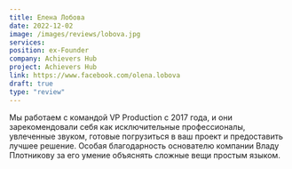 ```yaml
---
title: Елена Лобова
date: 2022-12-02
image: /images/reviews/lobova.jpg
services:
position: ex-Founder
company: Achievers Hub
project: Achievers Hub
link: https://www.facebook.com/olena.lobova
draft: true
type: "review"
---
```


Мы работаем с командой VP Production с 2017 года, и они зарекомендовали себя как исключительные профессионалы, увлеченные звуком, готовые погрузиться в ваш проект и предоставить лучшее решение. Особая благодарность основателю компании Владу Плотникову за его умение объяснять сложные вещи простым языком.